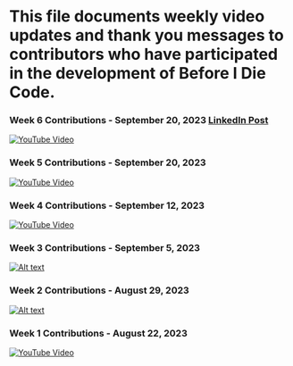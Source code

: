 # This file documents weekly video updates and thank you messages to contributors who have participated in the development of Before I Die Code.

### Week 6 Contributions - September 20, 2023 [LinkedIn Post](https://www.linkedin.com/posts/before-i-die-code_hacktoberfest2023-activity-7112855114565967872-YLjS?utm_source=share&utm_medium=member_desktop)
[![YouTube Video](https://img.youtube.com/vi/HRpd35XW3UI/maxresdefault.jpg)](https://www.youtube.com/watch?v=HRpd35XW3UI_channel=XanderClemens)
### Week 5 Contributions - September 20, 2023
[![YouTube Video](https://img.youtube.com/vi/0e--d2Hub2s/maxresdefault.jpg)](https://www.youtube.com/watch?v=0e--d2Hub2s_channel=XanderClemens)
### Week 4 Contributions - September 12, 2023

[![YouTube Video](https://img.youtube.com/vi/6JWHFjLkDIk/maxresdefault.jpg)](https://www.youtube.com/watch?v=6JWHFjLkDIk&ab_channel=XanderClemens)
### Week 3 Contributions - September 5, 2023

[![Alt text](https://img.youtube.com/vi/UOgoCJ55E-Q/maxresdefault.jpg)](https://www.youtube.com/watch?v=UOgoCJ55E-Q)
### Week 2 Contributions - August 29, 2023

[![Alt text](https://img.youtube.com/vi/B2R5mjCQrs4/maxresdefault.jpg)](https://www.youtube.com/watch?v=B2R5mjCQrs4)
### Week 1 Contributions - August 22, 2023
[![YouTube Video](https://img.youtube.com/vi/-RPegKp4zSc/hqdefault.jpg)](https://www.youtube.com/watch?v=-RPegKp4zSc)
